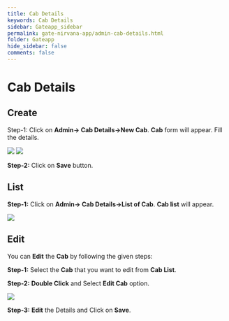 ```yaml
---
title: Cab Details
keywords: Cab Details
sidebar: Gateapp_sidebar
permalink: gate-nirvana-app/admin-cab-details.html
folder: Gateapp
hide_sidebar: false
comments: false
---
```

# Cab Details

## Create

Step-1:  Click on **Admin-> Cab Details->New Cab**. **Cab** form will appear. Fill the details.

![](/images/New-Cab.png)
![](/images/New-Cab-frm.png)

**Step-2:** Click on **Save** button.

## List

**Step-1:**  Click on **Admin-> Cab Details->List of Cab**. **Cab list** will appear.

![](/images/ListofCab.png)

## Edit

You can **Edit** the **Cab** by following the given steps:

**Step-1:** Select the **Cab** that you want to edit from **Cab List**.

**Step-2:** **Double Click** and Select **Edit Cab** option.

![](/images/EditCab.png)

**Step-3:** **Edit** the Details and Click on **Save**.
